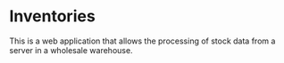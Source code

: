 # Inventories
This is a web application that allows the processing of stock data from a server in a wholesale warehouse. 
